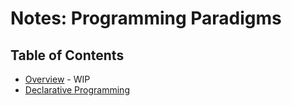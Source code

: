# Notes: Programming Paradigms

## Table of Contents
* [Overview](./overview) - WIP
* [Declarative Programming](./declarative)
